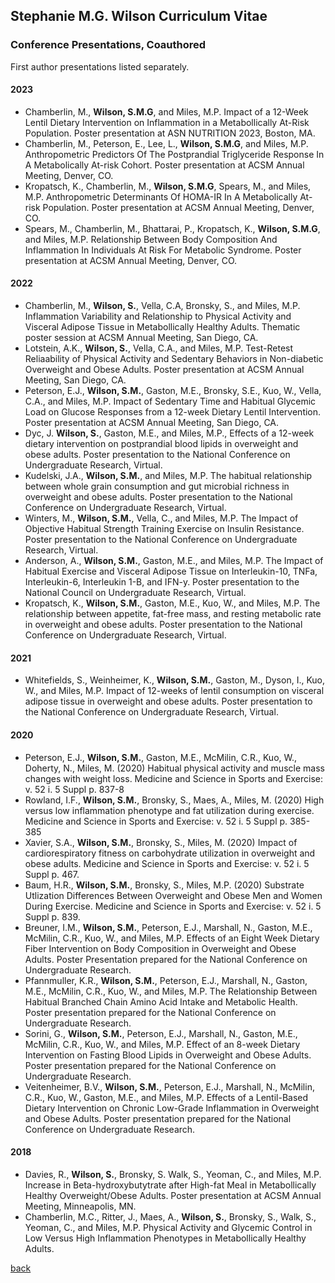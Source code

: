 ## Stephanie M.G. Wilson Curriculum Vitae 

### Conference Presentations, Coauthored
First author presentations listed separately.

#### 2023

  - Chamberlin, M., __Wilson, S.M.G__, and Miles, M.P. Impact of a 12-Week Lentil Dietary Intervention on Inflammation in a Metabollically At-Risk Population. Poster presentation at ASN NUTRITION 2023, Boston, MA.
  - Chamberlin, M., Peterson, E., Lee, L.,  __Wilson, S.M.G__, and Miles, M.P. Anthropometric Predictors Of The Postprandial Triglyceride Response In A Metabolically At-risk Cohort. Poster presentation at ACSM Annual Meeting, Denver, CO.
  - Kropatsch, K., Chamberlin, M., __Wilson, S.M.G__, Spears, M., and Miles, M.P. Anthropometric Determinants Of HOMA-IR In A Metabolically At-risk Population. Poster presentation at ACSM Annual Meeting, Denver, CO.
  - Spears, M., Chamberlin, M., Bhattarai, P., Kropatsch, K., __Wilson, S.M.G__, and Miles, M.P. Relationship Between Body Composition And Inflammation In Individuals At Risk For Metabolic Syndrome. Poster presentation at ACSM Annual Meeting, Denver, CO.

#### 2022

  - Chamberlin, M., __Wilson, S.__, Vella, C.A, Bronsky, S., and Miles, M.P. Inflammation Variability and Relationship to Physical Activity and Visceral Adipose Tissue in Metabollically Healthy Adults. Thematic poster session at ACSM Annual Meeting, San Diego, CA.
  - Lotstein, A.K., __Wilson, S.__, Vella, C.A., and Miles, M.P. Test-Retest Reliaability of Physical Activity and Sedentary Behaviors in Non-diabetic Overweight and Obese Adults. Poster presentation at ACSM Annual Meeting, San Diego, CA.
  - Peterson, E.J., __Wilson, S.M.__, Gaston, M.E., Bronsky, S.E., Kuo, W., Vella, C.A., and Miles, M.P. Impact of Sedentary Time and Habitual Glycemic Load on Glucose Responses from a 12-week Dietary Lentil Intervention. Poster presentation at ACSM Annual Meeting, San Diego, CA.  
  - Dyc, J. __Wilson, S.__, Gaston, M.E., and Miles, M.P., Effects of a 12-week dietary intervention on postprandial blood lipids in overweight and obese adults. Poster presentation to the National Conference on Undergraduate Research, Virtual. 
  - Kudelski, J.A., __Wilson, S.M.__, and Miles, M.P. The habitual relationship between whole grain consumption and gut microbial richness in overweight and obese adults. Poster presentation to the National Conference on Undergraduate Research, Virtual. 
  - Winters, M., __Wilson, S.M.__, Vella, C., and Miles, M.P. The Impact of Objective Habitual Strength Training Exercise on Insulin Resistance. Poster presentation to the National Conference on Undergraduate Research, Virtual. 
  - Anderson, A., __Wilson, S.M.__, Gaston, M.E., and Miles, M.P. The Impact of Habitual Exercise and Visceral Adipose Tissue on Interleukin-10, TNFa, Interleukin-6, Interleukin 1-B, and IFN-y. Poster presentation to the National Council on Undergraduate Research, Virtual.  
  - Kropatsch, K., __Wilson, S.M.__, Gaston, M.E., Kuo, W., and Miles, M.P. The relationship between appetite, fat-free mass, and resting metabolic rate in overweight and obese adults. Poster presentation to the National Conference on Undergraduate Research, Virtual.  

#### 2021  
  - Whitefields, S., Weinheimer, K., __Wilson, S.M.__, Gaston, M., Dyson, I., Kuo, W., and Miles, M.P. Impact of 12-weeks of lentil consumption on visceral adipose tissue in overweight and obese adults. Poster presentation to the National Conference on Undergraduate Research, Virtual. 

#### 2020

  - Peterson, E.J., __Wilson, S.M.__, Gaston, M.E., McMilin, C.R., Kuo, W., Doherty, N., Miles, M. (2020) Habitual physical activity and muscle mass changes with weight loss. Medicine and Science in Sports and Exercise: v. 52 i. 5 Suppl p. 837-8
  - Rowland, I.F., __Wilson, S.M.__, Bronsky, S., Maes, A., Miles, M. (2020) High versus low inflammation phenotype and fat utilization during exercise. Medicine and Science in Sports and Exercise: v. 52 i. 5 Suppl p. 385-385
  - Xavier, S.A., __Wilson, S.M.__, Bronsky, S., Miles, M. (2020) Impact of cardiorespiratory fitness on carbohydrate utilization in overweight and obese adults. Medicine and Science in Sports and Exercise: v. 52 i. 5 Suppl p. 467.
  - Baum, H.R., __Wilson, S.M.__, Bronsky, S., Miles, M.P. (2020) Substrate Utlization Differences Between Overweight and Obese Men and Women During Exercise. Medicine and Science in Sports and Exercise: v. 52 i. 5 Suppl p. 839. 
  - Breuner, I.M., __Wilson, S.M.__, Peterson, E.J., Marshall, N., Gaston, M.E., McMilin, C.R., Kuo, W., and Miles, M.P. Effects of an Eight Week Dietary Fiber Intervention on Body Composition in Overweight and Obese Adults. Poster Presentation prepared for the National Conference on Undergraduate Research. 
  - Pfannmuller, K.R., __Wilson, S.M.__, Peterson, E.J., Marshall, N., Gaston, M.E., McMilin, C.R., Kuo, W., and Miles, M.P. The Relationship Between Habitual Branched Chain Amino Acid Intake and Metabolic Health. Poster presentation prepared for the National Conference on Undergraduate Research.
  - Sorini, G., __Wilson, S.M.__, Peterson, E.J., Marshall, N., Gaston, M.E., McMilin, C.R., Kuo, W., and Miles, M.P. Effect of an 8-week Dietary Intervention on Fasting Blood Lipids in Overweight and Obese Adults. Poster presentation prepared for the National Conference on Undergraduate Research. 
  - Veitenheimer, B.V., __Wilson, S.M.__, Peterson, E.J., Marshall, N., McMilin, C.R., Kuo, W.,  Gaston, M.E., and Miles, M.P. Effects of a Lentil-Based Dietary Intervention on Chronic Low-Grade Inflammation in Overweight and Obese Adults. Poster presentation prepared for the National Conference on Undergraduate Research.

#### 2018

  - Davies, R., __Wilson, S.__, Bronsky, S. Walk, S., Yeoman, C., and Miles, M.P. Increase in Beta-hydroxybutytrate after High-fat Meal in Metabollically Healthy Overweight/Obese Adults. Poster presentation at ACSM Annual Meeting, Minneapolis, MN. 
  - Chamberlin, M.C., Ritter, J., Maes, A., __Wilson, S.__, Bronsky, S., Walk, S., Yeoman, C., and Miles, M.P. Physical Activity and Glycemic Control in Low Versus High Inflammation Phenotypes in Metabollically Healthy Adults. 

[back](./)
